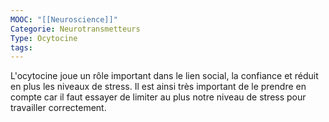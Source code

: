 ```yaml
---
MOOC: "[[Neuroscience]]"
Categorie: Neurotransmetteurs
Type: Ocytocine
tags:
---
```

L'ocytocine joue un rôle important dans le lien social, la confiance et réduit en plus les niveaux de stress. Il est ainsi très important de le prendre en compte car il faut essayer de limiter au plus notre niveau de stress pour travailler correctement.